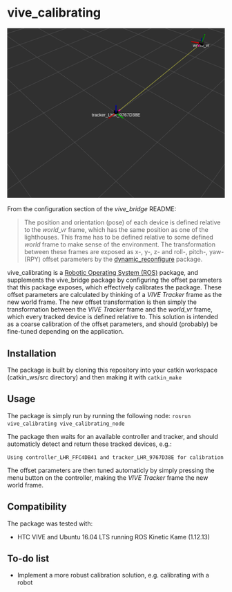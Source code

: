 # vive_calibrating

![Image that shows the offset transformation between a tracker and the fixed VR frame](doc/calibrating_tf.png)

From the configuration section of the *vive_bridge* README:
> The position and orientation (pose) of each device is defined relative to the *world_vr* frame, which has the same position as one of the lighthouses. This frame has to be defined relative to some defined *world* frame to make sense of the environment. The transformation between these frames are exposed as x-, y-, z- and roll-, pitch-, yaw- (RPY) offset parameters by the [dynamic_reconfigure](http://wiki.ros.org/dynamic_reconfigure) package.

vive_calibrating is a [Robotic Operating System (ROS)](http://www.ros.org/) package, and supplements the vive_bridge package by configuring the offset parameters that this package exposes, which effectively calibrates the package. These offset parameters are calculated by thinking of a *VIVE Tracker* frame as the new world frame. The new offset transformation is then simply the transformation between the *VIVE Tracker* frame and the *world_vr* frame, which every tracked device is defined relative to. This solution is intended as a coarse calibration of the offset parameters, and should (probably) be fine-tuned depending on the application.


## Installation

The package is built by cloning this repository into your catkin workspace (catkin_ws/src directory) and then making it with ```catkin_make```


## Usage

The package is simply run by running the following node:
```rosrun vive_calibrating vive_calibrating_node```

The package then waits for an available controller and tracker, and should automaticly detect and return these tracked devices, e.g.:
```Waiting for controller and tracker...
Using controller_LHR_FFC4DB41 and tracker_LHR_9767D38E for calibration
```

The offset parameters are then tuned automaticly by simply pressing the menu button on the controller, making the *VIVE Tracker* frame the new world frame.


## Compatibility

The package was tested with:
* HTC VIVE and Ubuntu 16.04 LTS running ROS Kinetic Kame (1.12.13)

## To-do list
* Implement a more robust calibration solution, e.g. calibrating with a robot